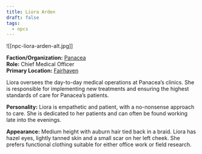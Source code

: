 ```yaml
---
title: Liora Arden
draft: false
tags:
  - npcs
---
```

![[npc-liora-arden-alt.jpg]]

**Faction/Organization:** [Panacea](panacea.md)<br>
**Role:** Chief Medical Officer<br>
**Primary Location:** [Fairhaven](fairhaven)

Liora oversees the day-to-day medical operations at Panacea’s clinics. She is responsible for implementing new treatments and ensuring the highest standards of care for Panacea’s patients.

**Personality:** Liora is empathetic and patient, with a no-nonsense approach to care. She is dedicated to her patients and can often be found working late into the evenings.

**Appearance:** Medium height with auburn hair tied back in a braid. Liora has hazel eyes, lightly tanned skin and a small scar on her left cheek. She prefers functional clothing suitable for either office work or field research.